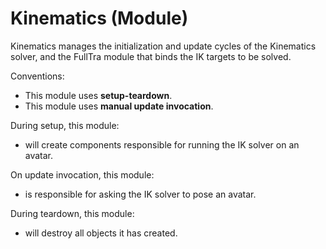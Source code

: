﻿# Kinematics (Module)

Kinematics manages the initialization and update cycles of the Kinematics solver,
and the FullTra module that binds the IK targets to be solved.

Conventions:
- This module uses **setup-teardown**.
- This module uses **manual update invocation**.

During setup, this module:
- will create components responsible for running the IK solver on an avatar.

On update invocation, this module:
- is responsible for asking the IK solver to pose an avatar.

During teardown, this module:
- will destroy all objects it has created.
